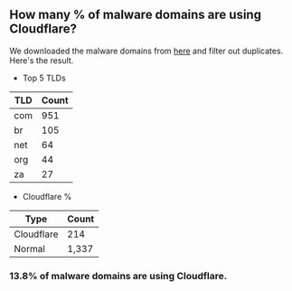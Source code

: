 ## How many % of malware domains are using Cloudflare?


We downloaded the malware domains from [here](https://urlhaus.abuse.ch) and filter out duplicates.
Here's the result.


[//]: # (start replacement)


- Top 5 TLDs

| TLD | Count |
| --- | --- |
| com | 951 |
| br | 105 |
| net | 64 |
| org | 44 |
| za | 27 |


- Cloudflare %

| Type | Count |
| --- | --- |
| Cloudflare | 214 |
| Normal | 1,337 |


### 13.8% of malware domains are using Cloudflare.